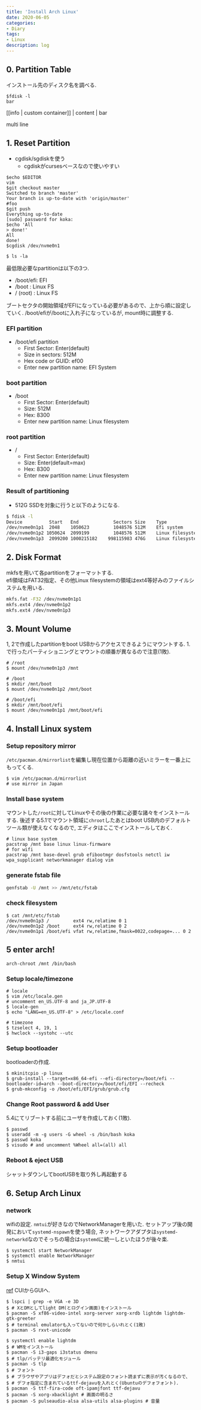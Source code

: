 ```yaml
---
title: 'Install Arch Linux'
date: 2020-06-05
categories:
- Diary
tags:
- Linux
description: log
---
```


## 0. Partition Table
インストール先のディスク名を調べる.

```shell-session[data-file="terminal"]
$fdisk -l
bar
```

[[info | custom container]]
| content
| bar


multi line

## 1. Reset Partition
- cgdisk/sgdiskを使う
    - cgdiskがcursesベースなので使いやすい

```shell-session
$echo $EDITOR
vim
$git checkout master
Switched to branch 'master'
Your branch is up-to-date with 'origin/master'
#foo
$git push
Everything up-to-date
[sudo] password for koka:
$echo 'All
> done!'
All
done!
$cgdisk /dev/nvme0n1
```

```shell-session
$ ls -la
```

最低限必要なpartitionは以下の3つ. 

- /boot/efi: EFI
- /boot    : Linux FS
- / (root) : Linux FS

ブートセクタの開始領域がEFIになっている必要があるので、上から順に設定していく.
/boot/efiが/bootに入れ子になっているが, mount時に調整する.

### EFI partition

- /boot/efi partition
    - First Sector: Enter(default)
    - Size in sectors: 512M
    - Hex code or GUID: ef00
    - Enter new partition name: EFI System

### boot partition

- /boot
    - First Sector: Enter(default)
    - Size: 512M
    - Hex: 8300
    - Enter new partition name: Linux filesystem

### root partition

- /
    - First Sector: Enter(default)
    - Size: Enter(default=max)
    - Hex: 8300
    - Enter new partition name: Linux filesystem


### Result of partitioning
- 512G SSDを対象に行うと以下のようになる.

```sh
$ fdisk -l
Device          Start   End             Sectors Size    Type
/dev/nvme0n1p1  2048    1050623         1048576 512M    Efi system
/dev/nvme0n1p2 1050624  2099199         1048576 512M    Linux filesystem
/dev/nvme0n1p3  2099200 1000215182    998115983 476G    Linux filesystem
```

## 2. Disk Format
mkfsを用いて各partitionをフォーマットする.  
efi領域はFAT32指定、その他Linux filesystemの領域はext4等好みのファイルシステムを用いる.

```sh
mkfs.fat -F32 /dev/nvme0n1p1
mkfs.ext4 /dev/nvme0n1p2
mkfs.ext4 /dev/nvme0n1p3
```

## 3. Mount Volume
1, 2で作成したpartitionをboot USBからアクセスできるようにマウントする.
1.で行ったパーティショニングとマウントの順番が異なるので注意(1敗).

```shell-session
# /root
$ mount /dev/nvme0n1p3 /mnt

# /boot
$ mkdir /mnt/boot
$ mount /dev/nvme0n1p2 /mnt/boot

# /boot/efi
$ mkdir /mnt/boot/efi
$ mount /dev/nvme0n1p1 /mnt/boot/efi
```

## 4. Install Linux system

### Setup repository mirror
`/etc/pacman.d/mirrorlist`を編集し現在位置から距離の近いミラーを一番上にもってくる.

```shell-session
$ vim /etc/pacman.d/mirrorlist
# use mirror in Japan
```


### Install base system
マウントした`/root`に対してLinuxやその後の作業に必要な諸々をインストールする.
後述する5.1でマウント領域に`chroot`したあとはboot USB内のデフォルトツール類が使えなくなるので, エディタはここでインストールしておく.


```shell-session
# linux base system
pacstrap /mnt base linux linux-firmware
# for wifi
pacstrap /mnt base-devel grub efibootmgr dosfstools netctl iw wpa_supplicant networkmanager dialog vim
```

### generate fstab file

```sh
genfstab -U /mnt >> /mnt/etc/fstab
```

### check filesystem

```shell-session
$ cat /mnt/etc/fstab
/dev/nvme0n1p3 /         ext4 rw,relatime 0 1
/dev/nvme0n1p2 /boot     ext4 rw,relatime 0 2
/dev/nvme0n1p1 /boot/efi vfat rw,relatime,fmask=0022,codepage=... 0 2
```


## 5 enter arch!

```shell-session
arch-chroot /mnt /bin/bash
```

### Setup locale/timezone

```shell-session
# locale
$ vim /etc/locale.gen
# uncomment en_US.UTF-8 and ja_JP.UTF-8
$ locale-gen
$ echo "LANG=en_US.UTF-8" > /etc/locale.conf

# timezone
$ tzselect 4, 19, 1
$ hwclock --systohc --utc
```

### Setup bootloader
bootloaderの作成.

```shell-session
$ mkinitcpio -p linux
$ grub-install --target=x86_64-efi --efi-directory=/boot/efi --bootloader-id=arch --boot-directory=/boot/efi/EFI --recheck
$ grub-mkconfig -o /boot/efi/EFI/grub/grub.cfg
```

### Change Root password & add User
5.4にてリブートする前にユーザを作成しておく(1敗).

```shell-session
$ passwd
$ useradd -m -g users -G wheel -s /bin/bash koka
$ passwd koka
$ visudo # and uncomment %Wheel all=(all) all
```
### Reboot & eject USB
シャットダウンしてbootUSBを取り外し再起動する

## 6. Setup Arch Linux

### network
wifiの設定.
`nmtui`が好きなのでNetworkManagerを用いた.
セットアップ後の開発において`systemd-nspawn`を使う場合, ネットワークアダプタは`systemd-networkd`なのでそっちの場合は`systemd`に統一しといたほうが後々楽.

```shell-session
$ systemctl start NetworkManager
$ systemctl enable NetworkManager
$ nmtui
```

### Setup X Window System
[ref](https://wiki.archlinux.jp/index.php/Xorg)
CUIからGUIへ.

```shell-session
$ lspci | grep -e VGA -e 3D
$ # XとDMとしてlight DM(とログイン画面)をインストール
$ pacman -S xf86-video-intel xorg-server xorg-xrdb lightdm lightdm-gtk-greeter
$ # terminal emulatorも入ってないので何かしらいれとく(1敗)
$ pacman -S rxvt-unicode

$ systemctl enable lightdm
$ # WMをインストール
$ pacman -S i3-gaps i3status dmenu
$ # tlp/バッテリ最適化モジュール
$ pacman -S tlp
$ # フォント
$ # ブラウザやアプリはデフォだとシステム設定のフォント読まずに表示が汚くなるので、
$ # デフォ指定に含まれているttf-dejavuを入れとく(Ubuntuのデフォフォント).
$ pacman -S ttf-fira-code oft-ipamjfont ttf-dejavu
$ pacman -S xorg-xbacklight # 画面の明るさ
$ pacman -S pulseaudio-alsa alsa-utils alsa-plugins # 音量
```
